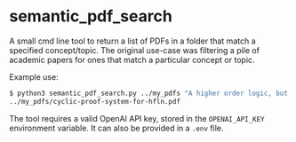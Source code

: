 # semantic_pdf_search

A small cmd line tool to return a list of PDFs in a folder that match a specified concept/topic. The original use-case was filtering a pile of academic papers for ones that match a particular concept or topic.

Example use:
```bash
$ python3 semantic_pdf_search.py ../my_pdfs "A higher order logic, but just for natural numbers"
../my_pdfs/cyclic-proof-system-for-hfln.pdf
```

The tool requires a valid OpenAI API key, stored in the `OPENAI_API_KEY` environment variable. It can also be provided in a `.env` file.
